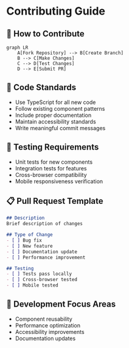 # Contributing Guide

## 🤝 How to Contribute

```mermaid
graph LR
    A[Fork Repository] --> B[Create Branch]
    B --> C[Make Changes]
    C --> D[Test Changes]
    D --> E[Submit PR]
```

## 📝 Code Standards
- Use TypeScript for all new code
- Follow existing component patterns
- Include proper documentation
- Maintain accessibility standards
- Write meaningful commit messages

## 🧪 Testing Requirements
- Unit tests for new components
- Integration tests for features
- Cross-browser compatibility
- Mobile responsiveness verification

## 📋 Pull Request Template
```markdown
## Description
Brief description of changes

## Type of Change
- [ ] Bug fix
- [ ] New feature
- [ ] Documentation update
- [ ] Performance improvement

## Testing
- [ ] Tests pass locally
- [ ] Cross-browser tested
- [ ] Mobile tested
```

## 🎯 Development Focus Areas
- Component reusability
- Performance optimization
- Accessibility improvements
- Documentation updates